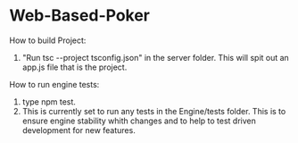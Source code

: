 # Web-Based-Poker

How to build Project:
1. "Run tsc --project tsconfig.json" in the server folder. This will spit out an app.js file that is the project.

How to run engine tests:
1. type npm test.
2. This is currently set to run any tests in the Engine/tests folder. This is to ensure engine stability whith changes and to help to test driven development for new features.
